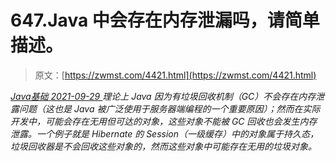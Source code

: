 <!--yml
category: 未分类
date: 0001-01-01 00:00:00
-->

# 647.Java 中会存在内存泄漏吗，请简单描述。

> 原文：[https://zwmst.com/4421.html](https://zwmst.com/4421.html)

   [ *Java基础* ](https://zwmst.com/java%e5%9f%ba%e7%a1%80)*[ <time datetime="2021-09-30T00:36:40+08:00"> 2021-09-29 </time> ](https://zwmst.com/4421.html)  理论上 Java 因为有垃圾回收机制（GC）不会存在内存泄露问题（这也是 Java 被广泛使用于服务器端编程的一个重要原因）；然而在实际开发中，可能会存在无用但可达的对象，这些对象不能被 GC 回收也会发生内存泄露。一个例子就是 Hibernate 的 Session（一级缓存）中的对象属于持久态，垃圾回收器是不会回收这些对象的，然而这些对象中可能存在无用的垃圾对象。*